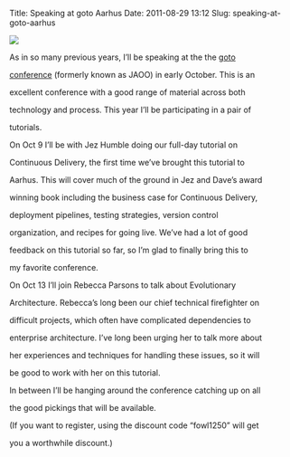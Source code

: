 Title: Speaking at goto Aarhus
Date: 2011-08-29 13:12
Slug: speaking-at-goto-aarhus

<div class="img floating">

[![](http://martinfowler.com/snips/goto_logo.png)](http://martinfowler.com/snips/201108290912.html)

</div>

</p>

As in so many previous years, I’ll be speaking at the the
<a href="http://gotocon.com/aarhus-2011/">goto

conference</a> (formerly known as JAOO) in early October. This is an

excellent conference with a good range of material across both

technology and process. This year I’ll be participating in a pair of

tutorials.

</p>

On Oct 9 I’ll be with Jez Humble doing our full-day tutorial on

Continuous Delivery, the first time we’ve brought this tutorial to

Aarhus. This will cover much of the ground in Jez and Dave’s award

winning book including the business case for Continuous Delivery,

deployment pipelines, testing strategies, version control

organization, and recipes for going live. We’ve had a lot of good

feedback on this tutorial so far, so I’m glad to finally bring this to

my favorite conference.

</p>

On Oct 13 I’ll join Rebecca Parsons to talk about Evolutionary

Architecture. Rebecca’s long been our chief technical firefighter on

difficult projects, which often have complicated dependencies to

enterprise architecture. I’ve long been urging her to talk more about

her experiences and techniques for handling these issues, so it will

be good to work with her on this tutorial.

</p>

In between I’ll be hanging around the conference catching up on all

the good pickings that will be available.

</p>

(If you want to register, using the discount code “fowl1250” will get

you a worthwhile discount.)

</p>

